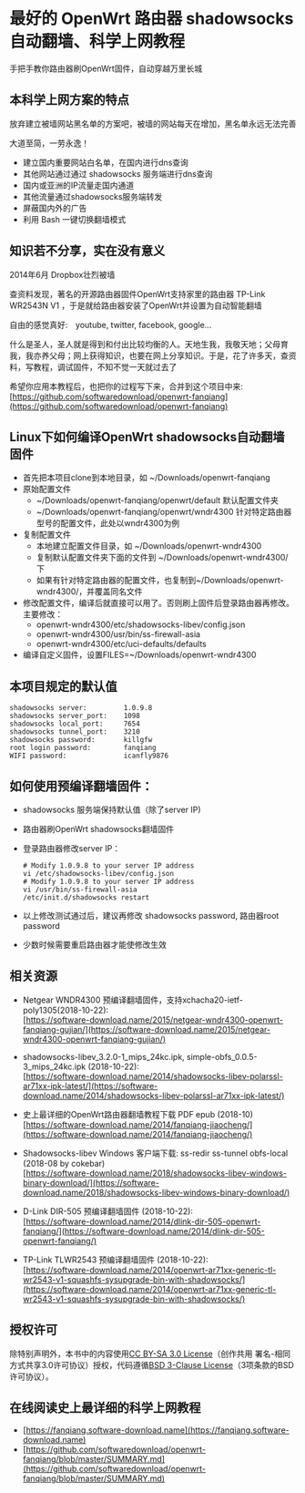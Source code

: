 最好的 OpenWrt 路由器 shadowsocks 自动翻墙、科学上网教程
===========================================

手把手教你路由器刷OpenWrt固件，自动穿越万里长城

本科学上网方案的特点
-----------------

放弃建立被墙网站黑名单的方案吧，被墙的网站每天在增加，黑名单永远无法完善

大道至简，一劳永逸！

- 建立国内重要网站白名单，在国内进行dns查询
- 其他网站通过通过 shadowsocks 服务端进行dns查询
- 国内或亚洲的IP流量走国内通道
- 其他流量通过shadowsocks服务端转发
- 屏蔽国内外的广告
- 利用 Bash 一键切换翻墙模式

知识若不分享，实在没有意义
-----------------------

2014年6月 Dropbox壮烈被墙

查资料发现，著名的开源路由器固件OpenWrt支持家里的路由器 TP-Link WR2543N V1 ，于是就给路由器安装了OpenWrt并设置为自动智能翻墙

自由的感觉真好:　youtube, twitter, facebook, google...

什么是圣人，圣人就是得到和付出比较均衡的人。天地生我，我敬天地；父母育我，我亦养父母；网上获得知识，也要在网上分享知识。于是，花了许多天，查资料，写教程，调试固件，不知不觉一天就过去了

希望你应用本教程后，也把你的过程写下来，合并到这个项目中来:  
[https://github.com/softwaredownload/openwrt-fanqiang](https://github.com/softwaredownload/openwrt-fanqiang)

Linux下如何编译OpenWrt shadowsocks自动翻墙固件
-------------------------------------

- 首先把本项目clone到本地目录，如 ~/Downloads/openwrt-fanqiang
- 原始配置文件
  - ~/Downloads/openwrt-fanqiang/openwrt/default 默认配置文件夹
  - ~/Downloads/openwrt-fanqiang/openwrt/wndr4300 针对特定路由器型号的配置文件，此处以wndr4300为例
- 复制配置文件
  - 本地建立配置文件目录，如 ~/Downloads/openwrt-wndr4300
  - 复制默认配置文件夹下面的文件到 ~/Downloads/openwrt-wndr4300/ 下
  - 如果有针对特定路由器的配置文件，也复制到~/Downloads/openwrt-wndr4300/，并覆盖同名文件
- 修改配置文件，编译后就直接可以用了。否则刷上固件后登录路由器再修改。主要修改：
  - openwrt-wndr4300/etc/shadowsocks-libev/config.json
  - openwrt-wndr4300/usr/bin/ss-firewall-asia
  - openwrt-wndr4300/etc/uci-defaults/defaults
- 编译自定义固件，设置FILES=~/Downloads/openwrt-wndr4300

本项目规定的默认值
---------------

    shadowsocks server:         1.0.9.8
    shadowsocks server_port:    1098
    shadowsocks local_port:     7654
    shadowsocks tunnel_port:    3210
    shadowsocks password:       killgfw
    root login password:        fanqiang
    WIFI password:              icanfly9876

如何使用预编译翻墙固件：
---------------------

- shadowsocks 服务端保持默认值（除了server IP)
- 路由器刷OpenWrt shadowsocks翻墙固件
- 登录路由器修改server IP：  

      # Modify 1.0.9.8 to your server IP address
      vi /etc/shadowsocks-libev/config.json
      # Modify 1.0.9.8 to your server IP address
      vi /usr/bin/ss-firewall-asia
      /etc/init.d/shadowsocks restart

- 以上修改测试通过后，建议再修改 shadowsocks password, 路由器root password
- 少数时候需要重启路由器才能使修改生效

相关资源
------

- Netgear WNDR4300 预编译翻墙固件，支持xchacha20-ietf-poly1305(2018-10-22):  
    [https://software-download.name/2015/netgear-wndr4300-openwrt-fanqiang-gujian/](https://software-download.name/2015/netgear-wndr4300-openwrt-fanqiang-gujian/)

- shadowsocks-libev_3.2.0-1_mips_24kc.ipk, simple-obfs_0.0.5-3_mips_24kc.ipk (2018-10-22):  
    [https://software-download.name/2014/shadowsocks-libev-polarssl-ar71xx-ipk-latest/](https://software-download.name/2014/shadowsocks-libev-polarssl-ar71xx-ipk-latest/)

- 史上最详细的OpenWrt路由器翻墙教程下载 PDF epub (2018-10)  
    [https://software-download.name/2014/fanqiang-jiaocheng/](https://software-download.name/2014/fanqiang-jiaocheng/)

- Shadowsocks-libev Windows 客户端下载: ss-redir ss-tunnel obfs-local (2018-08 by cokebar)  
    [https://software-download.name/2018/shadowsocks-libev-windows-binary-download/](https://software-download.name/2018/shadowsocks-libev-windows-binary-download/)

- D-Link DIR-505 预编译翻墙固件 (2018-10-22):  
    [https://software-download.name/2014/dlink-dir-505-openwrt-fanqiang/](https://software-download.name/2014/dlink-dir-505-openwrt-fanqiang/)

- TP-Link TLWR2543 预编译翻墙固件 (2018-10-22):  
    [https://software-download.name/2014/openwrt-ar71xx-generic-tl-wr2543-v1-squashfs-sysupgrade-bin-with-shadowsocks/](https://software-download.name/2014/openwrt-ar71xx-generic-tl-wr2543-v1-squashfs-sysupgrade-bin-with-shadowsocks/)

授权许可
--------

除特别声明外，本书中的内容使用[CC BY-SA 3.0 License](http://creativecommons.org/licenses/by-sa/3.0/)（创作共用 署名-相同方式共享3.0许可协议）授权，代码遵循[BSD 3-Clause License](<https://github.com/softwaredownload/openwrt-fanqiang/blob/master/LICENSE>)（3项条款的BSD许可协议）。

在线阅读史上最详细的科学上网教程
---------------------------

- [https://fanqiang.software-download.name](https://fanqiang.software-download.name)
- [https://github.com/softwaredownload/openwrt-fanqiang/blob/master/SUMMARY.md](https://github.com/softwaredownload/openwrt-fanqiang/blob/master/SUMMARY.md)